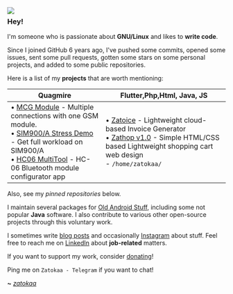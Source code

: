 <img align="left" src="https://i.ibb.co/mhr1C3h/zatokaa.png">

### Hey!

I'm someone who is passionate about **GNU/Linux** and likes to **write code**.


<be>



Since I joined GitHub 6 years ago, I've pushed some commits, opened some issues, sent some pull requests, gotten some stars on some personal projects, and added to some public repositories.

Here is a list of my **projects** that are worth mentioning:

| **Quagmire**                                                                                                                                                                                                                                                                                                                                                                                                                                                                                                                                                                                                                                                                                                                                                                                                                                                                                                                                                                                                                                                                                                                     |  **Flutter**,**Php**,**Html**, **Java**, **JS**                                                                                                                                                                                                                                                                                                                                                                                                                                                                                                                                                                                                                                                                                                                                                                                                                                                                                                                                                                                                                                                                                                                                                                                                                                                                                                        |
| ---------------------------------------------------------------------------------------------------------------------------------------------------------------------------------------------------------------------------------------------------------------------------------------------------------------------------------------------------------------------------------------------------------------------------------------------------------------------------------------------------------------------------------------------------------------------------------------------------------------------------------------------------------------------------------------------------------------------------------------------------------------------------------------------------------------------------------------------------------------------------------------------------------------------------------------------------------------------------------------------------------------------------------------------------------------------------------------------------------------------------- | --------------------------------------------------------------------------------------------------------------------------------------------------------------------------------------------------------------------------------------------------------------------------------------------------------------------------------------------------------------------------------------------------------------------------------------------------------------------------------------------------------------------------------------------------------------------------------------------------------------------------------------------------------------------------------------------------------------------------------------------------------------------------------------------------------------------------------------------------------------------------------------------------------------------------------------------------------------------------------------------------------------------------------------------------------------------------------------------------------------------------------------------------------------------------------------------------------------------------------------------------------------------------------------------------------------------------------------------------------------------------------- |
• [MCG Module](#) - Multiple connections with one GSM module. <br>• [SIM900/A Stress Demo](#) - Get full workload on SIM900/A <br>• [HC06 MultiTool](#) - HC-06 Bluetooth module configurator app <br>| • [Zatoice](#) - Lightweight cloud-based Invoice Generator <br>• [Zathop v1.0](#) - Simple HTML/CSS based Lightweight shopping cart web design <br> - `/home/zatokaa/` |

Also, see my _pinned repositories_ below.

I maintain several packages for [Old Android Stuff](https://forum.xda-developers.com/m/gishanstc.4550713/), including some not popular **Java** software. I also contribute to various other open-source projects through this voluntary work.

I sometimes write [blog posts](https://travelceylony.com/) and occasionally [Instagram](https://www.instagram.com/zatokaa) about stuff. Feel free to reach me on [LinkedIn](https://www.linkedin.com/in/gishanbandara/) about **job-related** matters.

If you want to support my work, consider [donating](https://ko-fi.com/zatoka)!

Ping me on `Zatokaa - Telegram` if you want to chat!

**~** [_zatokaa_](#)
